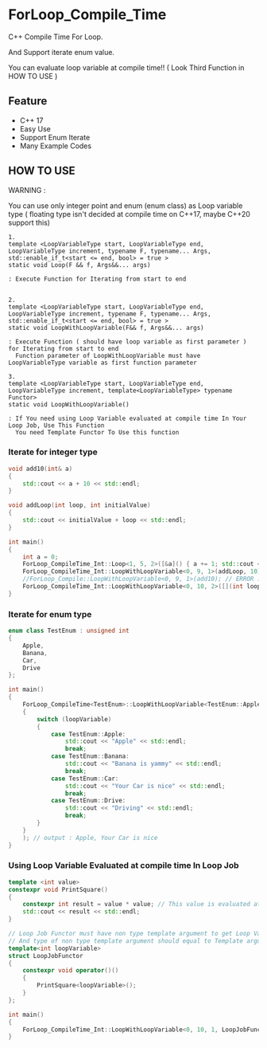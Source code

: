 # ForLoop_Compile_Time
C++ Compile Time For Loop.

And Support iterate enum value.

You can evaluate loop variable at compile time!! ( Look Third Function in HOW TO USE  )

## Feature
  * C++ 17
  * Easy Use
  * Support Enum Iterate
  * Many Example Codes
## HOW TO USE



WARNING : 

You can use only integer point and enum (enum class) as Loop variable type ( floating type isn't decided at compile time on C++17, maybe C++20 support this)

```
1.
template <LoopVariableType start, LoopVariableType end, LoopVariableType increment, typename F, typename... Args, std::enable_if_t<start <= end, bool> = true >
static void Loop(F && f, Args&&... args)

: Execute Function for Iterating from start to end 


2.
template <LoopVariableType start, LoopVariableType end, LoopVariableType increment, typename F, typename... Args, std::enable_if_t<start <= end, bool> = true >
static void LoopWithLoopVariable(F&& f, Args&&... args)

: Execute Function ( should have loop variable as first parameter ) for Iterating from start to end 
  Function parameter of LoopWithLoopVariable must have LoopVariableType variable as first function parameter

3.
template <LoopVariableType start, LoopVariableType end, LoopVariableType increment, template<LoopVariableType> typename Functor>
static void LoopWithLoopVariable()

: If You need using Loop Variable evaluated at compile time In Your Loop Job, Use This Function
  You need Template Functor To Use this function

```

### Iterate for integer type
```c++
void add10(int& a)
{
	std::cout << a + 10 << std::endl;
}

void addLoop(int loop, int initialValue)
{
	std::cout << initialValue + loop << std::endl;
}

int main()
{
	int a = 0;
	ForLoop_CompileTime_Int::Loop<1, 5, 2>([&a]() { a += 1; std::cout << a << std::endl;  }); // output : 1, 2, 3
	ForLoop_CompileTime_Int::LoopWithLoopVariable<0, 9, 1>(addLoop, 10); // output : 10, 11, 12, 13, ... , 19
	//ForLoop_Compile::LoopWithLoopVariable<0, 9, 1>(add10); // ERROR : Loop variable should not be referece
	ForLoop_CompileTime_Int::LoopWithLoopVariable<0, 10, 2>([](int loopVariable) {std::cout << loopVariable << std::endl; }); // output : 0, 2, 4, 6, 8, 10
}
```

### Iterate for enum type
```c++
enum class TestEnum : unsigned int
{
	Apple,
	Banana,
	Car,
	Drive
};

int main()
{
	ForLoop_CompileTime<TestEnum>::LoopWithLoopVariable<TestEnum::Apple, TestEnum::Drive, 2>([](TestEnum loopVariable)
	{
		switch (loopVariable)
		{
			case TestEnum::Apple:
				std::cout << "Apple" << std::endl;
				break;
			case TestEnum::Banana:
				std::cout << "Banana is yammy" << std::endl;
				break;
			case TestEnum::Car:
				std::cout << "Your Car is nice" << std::endl;
				break;
			case TestEnum::Drive:
				std::cout << "Driving" << std::endl;
				break;
		}
	}
	); // output : Apple, Your Car is nice
}
```

### Using Loop Variable Evaluated at compile time In Loop Job
```c++
template <int value>
constexpr void PrintSquare()
{
	constexpr int result = value * value; // This value is evaluated at compile time
	std::cout << result << std::endl;
}

// Loop Job Functor must have non type template argument to get Loop Variable value at compile time
// And type of non type template argument should equal to Template argument of ForLoop_CompileTime
template<int loopVariable>
struct LoopJobFunctor
{
	constexpr void operator()()
	{
		PrintSquare<loopVariable>();
	}
};

int main()
{
	ForLoop_CompileTime_Int::LoopWithLoopVariable<0, 10, 1, LoopJobFunctor>();
}
```